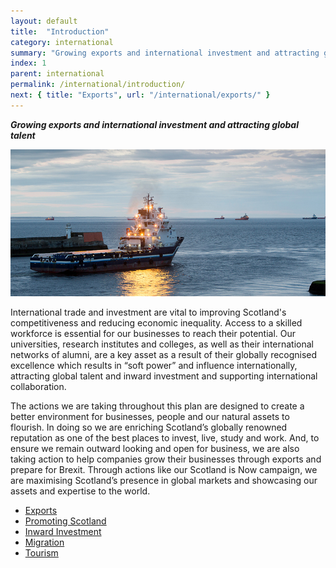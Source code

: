```yaml
---
layout: default
title:  "Introduction"
category: international
summary: "Growing exports and international investment and attracting global talent"
index: 1
parent: international
permalink: /international/introduction/
next: { title: "Exports", url: "/international/exports/" }
---
```

***Growing exports and international investment and attracting global talent***

![A photograph of a freight ship pulling out of Aberdeen Harbour](/assets/images/pageimages/International.20.jpg)

International trade and investment are vital to improving Scotland's competitiveness and reducing economic inequality. Access to a skilled workforce is essential for our businesses to reach their potential.  Our universities, research institutes and colleges, as well as their international networks of alumni, are a key asset as a result of their globally recognised excellence which results in “soft power” and influence internationally, attracting global talent and inward investment and supporting international collaboration.    

The actions we are taking throughout this plan are designed to create a better environment for businesses, people and our natural assets to flourish. In doing so we are enriching Scotland’s globally renowned reputation as one of the best places to invest, live, study and work. And, to ensure we remain outward looking and open for business, we are also taking action to help companies grow their businesses through exports and prepare for Brexit.  Through actions like our Scotland is Now campaign, we are maximising Scotland’s presence in global markets and showcasing our assets and expertise to the world.  

* [Exports](/international/exports/)
* [Promoting Scotland](/international/promoting-scotland/)
* [Inward Investment](/international/inward-investment/)
* [Migration](/international/migration/)
* [Tourism](/international/tourism/)
